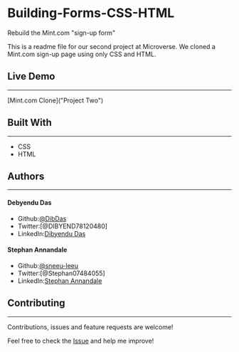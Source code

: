 # Building-Forms-CSS-HTML
Rebuild the Mint.com "sign-up form"

This is a readme file for our second project at Microverse. We cloned a Mint.com sign-up page using only CSS and HTML.

## Live Demo
---
[Mint.com Clone]("Project Two")

## Built With
---
* CSS
* HTML

## Authors
---
#### Debyendu Das
* Github:[@DibDas](https://github.com/dibdas)
* Twitter:[@DIBYEND78120480]
* LinkedIn:[Dibyendu Das](https://www.linkedin.com/in/dibyendu-das-b5967a1b1/)

#### Stephan Annandale
* Github:[@sneeu-leeu](https://github.com/sneeu-leeu)
* Twitter:[@Stephan07484055]
* LinkedIn:[Stephan Annandale](https://www.linkedin.com/in/stephan-annandale-a4b4931a9/)

## Contributing
---
Contributions, issues and feature requests are welcome!

Feel free to check the [Issue](https://github.com/sneeu-leeu/Building-Forms-CSS-HTML/issues/) and help me improve!
